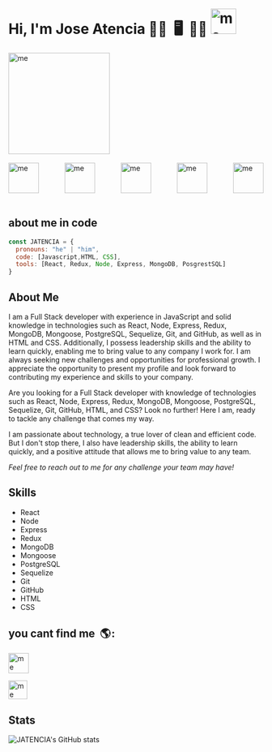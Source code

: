 ### <h1>Hi, I'm Jose Atencia 👋🏻    🖥️   👨🏻‍ <img src="https://user-images.githubusercontent.com/96576405/234164355-2e25af3b-8297-496d-a121-424e92e9036a.gif" alt="me" width="50"/></h1>
 



<div style="display: flex; justify-content: space-between;">
  <img src="https://user-images.githubusercontent.com/96576405/234157809-e04c9ecd-817c-44cb-95fb-66e7362ff215.png" alt="me" width="200"/> 
</div>
<br/>
<div style="display: flex; justify-content: space-between;">
  <img src="https://user-images.githubusercontent.com/96576405/234179957-6369b37f-fb71-4f41-915b-454a96365cc9.png" alt="me" width="60"/> 
  <img src="https://user-images.githubusercontent.com/96576405/234178806-8d75c930-80d0-481f-9f9a-9514d4057c92.png" alt="me" width="60"/>   
  <img src="https://user-images.githubusercontent.com/96576405/234179088-6d3200d1-60aa-472f-b9f6-10e7445783e3.png" alt="me" width="60"/> 
  <img src="https://user-images.githubusercontent.com/96576405/234180680-7043039f-2bc3-485b-bedc-7af23db4b66d.png" alt="me" width="60"/> 
  <img src="https://user-images.githubusercontent.com/96576405/234181286-c2ec72f2-793b-4db7-946d-ad7f6953e5da.png" alt="me" width="60"/>   
</div>
<br/>

## about me in code

```js
const JATENCIA = {
  pronouns: "he" | "him",
  code: [Javascript,HTML, CSS],
  tools: [React, Redux, Node, Express, MongoDB, PosgrestSQL]
}

```

## About Me

I am a Full Stack developer with experience in JavaScript and solid knowledge in technologies such as React, Node, Express, Redux, MongoDB, Mongoose, PostgreSQL, Sequelize, Git, and GitHub, as well as in HTML and CSS. Additionally, I possess leadership skills and the ability to learn quickly, enabling me to bring value to any company I work for. I am always seeking new challenges and opportunities for professional growth. I appreciate the opportunity to present my profile and look forward to contributing my experience and skills to your company.

Are you looking for a Full Stack developer with knowledge of technologies such as React, Node, Express, Redux, MongoDB, Mongoose, PostgreSQL, Sequelize, Git, GitHub, HTML, and CSS? Look no further! Here I am, ready to tackle any challenge that comes my way.

I am passionate about technology, a true lover of clean and efficient code. But I don't stop there, I also have leadership skills, the ability to learn quickly, and a positive attitude that allows me to bring value to any team.

*Feel free to reach out to me for any challenge your team may have!*


## Skills

- React
- Node
- Express
- Redux
- MongoDB
- Mongoose
- PostgreSQL
- Sequelize
- Git
- GitHub
- HTML
- CSS




## you cant find me    🌎 :
  
[<img src="https://user-images.githubusercontent.com/96576405/234184757-0dd34761-c8aa-4fd5-876d-45d4d98ea637.png" alt="me" width="40"/>](https://www.linkedin.com/in/joseantonioatenciajaramillo/)



<a href="atenciajaramillo@gmail.com"><img src="https://user-images.githubusercontent.com/96576405/234188326-ade3324c-bbec-4633-b4b2-ab7727eed7c3.png" alt="me" width="37"/> </a>


## Stats

![JATENCIA's GitHub stats](https://github-readme-stats.vercel.app/api?username=JATENCIA&show_icons=true&theme=cobalt)

<!--
**JATENCIA/JATENCIA** is a ✨ _special_ ✨ repository because its `README.md` (this file) appears on your GitHub profile.

Here are some ideas to get you started:

- 🔭 I’m currently working on ...
- 🌱 I’m currently learning ...
- 👯 I’m looking to collaborate on ...
- 🤔 I’m looking for help with ...
- 💬 Ask me about ...
- 📫 How to reach me: ...
- 😄 Pronouns: ...
- ⚡ Fun fact: ...
-->
